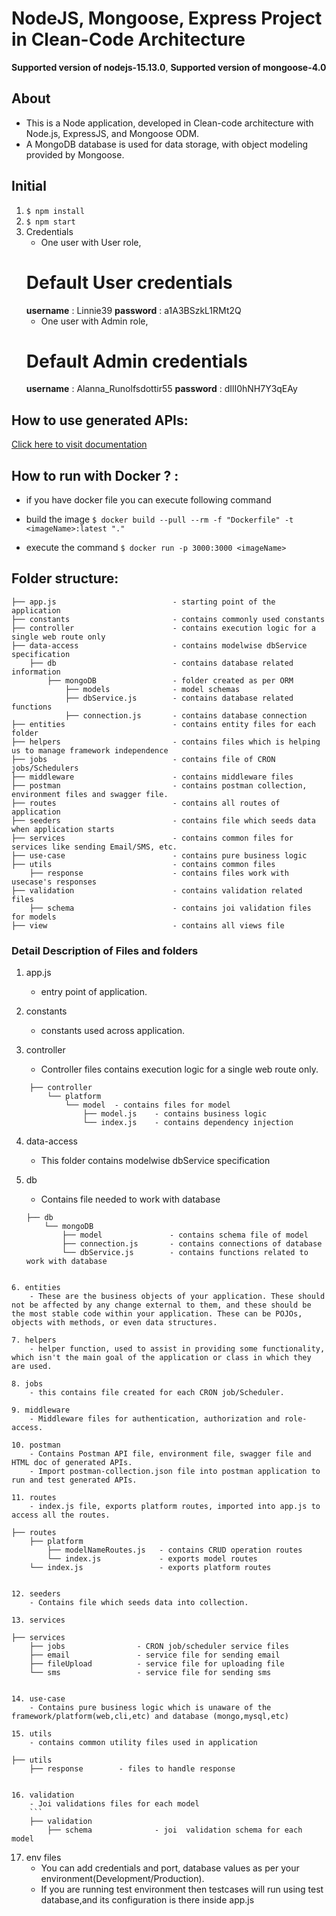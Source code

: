 # NodeJS, Mongoose, Express Project in Clean-Code Architecture

**Supported version of nodejs-15.13.0**,
**Supported version of mongoose-4.0**

## About 
- This is a Node application, developed in Clean-code architecture with Node.js, ExpressJS, and Mongoose ODM.
- A MongoDB database is used for data storage, with object modeling provided by Mongoose.

## Initial
1. ```$ npm install```
2. ```$ npm start```
3. Credentials
	- One user with User role,
	# Default User credentials
	**username** : Linnie39
	**password** : a1A3BSzkL1RMt2Q
	- One user with Admin role,
	# Default Admin credentials
	**username** : Alanna_Runolfsdottir55
	**password** : dIlI0hNH7Y3qEAy
	
## How to use generated APIs:
[Click here to visit documentation](<https://docs.dhiwise.com/knowledgehub/generated-node.js-apis> "API Documentation")

## How to run with Docker ? :
- if you have docker file you can execute following command

- build the image
	```$ docker build --pull --rm -f "Dockerfile" -t <imageName>:latest "." ```

- execute the command
	```$ docker run -p 3000:3000 <imageName> ```

## Folder structure:
```
├── app.js              			- starting point of the application
├── constants         				- contains commonly used constants
├── controller         				- contains execution logic for a single web route only
├── data-access         			- contains modelwise dbService specification
	├── db                			- contains database related information
		├── mongoDB            		- folder created as per ORM
			├── models              - model schemas
			├── dbService.js        - contains database related functions
			├── connection.js       - contains database connection
├── entities                		- contains entity files for each folder
├── helpers            				- contains files which is helping us to manage framework independence
├── jobs                 			- contains file of CRON jobs/Schedulers
├── middleware                		- contains middleware files
├── postman                			- contains postman collection, environment files and swagger file.
├── routes                			- contains all routes of application
├── seeders                			- contains file which seeds data when application starts
├── services                		- contains common files for services like sending Email/SMS, etc.
├── use-case                		- contains pure business logic
├── utils                			- contains common files
	├── response                	- contains files work with usecase's responses
├── validation                		- contains validation related files
	├── schema                		- contains joi validation files for models
├── view                			- contains all views file

```


### Detail Description of Files and folders

1. app.js
	- entry point of application.

2. constants
	- constants used across application.

3. controller
	- Controller files contains execution logic for a single web route only.
```
	├── controller
		└── platform
			└── model  - contains files for model
				├── model.js  	- contains business logic
				└── index.js  	- contains dependency injection
```

4. data-access
	- This folder contains modelwise dbService specification

5. db
	- Contains file needed to work with database
	```
	├── db
		└── mongoDB
			├── model  				- contains schema file of model
			├── connection.js  		- contains connections of database
			└── dbService.js  		- contains functions related to work with database
```

6. entities
	- These are the business objects of your application. These should not be affected by any change external to them, and these should be the most stable code within your application. These can be POJOs, objects with methods, or even data structures.

7. helpers
	- helper function, used to assist in providing some functionality, which isn't the main goal of the application or class in which they are used.

8. jobs
	- this contains file created for each CRON job/Scheduler.

9. middleware
	- Middleware files for authentication, authorization and role-access.

10. postman
	- Contains Postman API file, environment file, swagger file and HTML doc of generated APIs.
	- Import postman-collection.json file into postman application to run and test generated APIs.

11. routes
	- index.js file, exports platform routes, imported into app.js to access all the routes.
```
	├── routes
		├── platform
			├── modelNameRoutes.js   - contains CRUD operation routes
			└── index.js             - exports model routes
		└── index.js                 - exports platform routes
```

12. seeders
	- Contains file which seeds data into collection.

13. services
```
	├── services
		├── jobs                - CRON job/scheduler service files
		├── email               - service file for sending email
		├── fileUpload          - service file for uploading file
		└── sms                 - service file for sending sms
```

14. use-case
	- Contains pure business logic which is unaware of the framework/platform(web,cli,etc) and database (mongo,mysql,etc)

15. utils
	- contains common utility files used in application
```
	├── utils
		├── response        - files to handle response
```

16. validation
	- Joi validations files for each model
	```
	├── validation
		├── schema              - joi  validation schema for each model
```

17. env files
	- You can add credentials and port, database values as per your environment(Development/Production).
	- If you are running test environment then testcases will run using test database,and its configuration is there inside app.js
